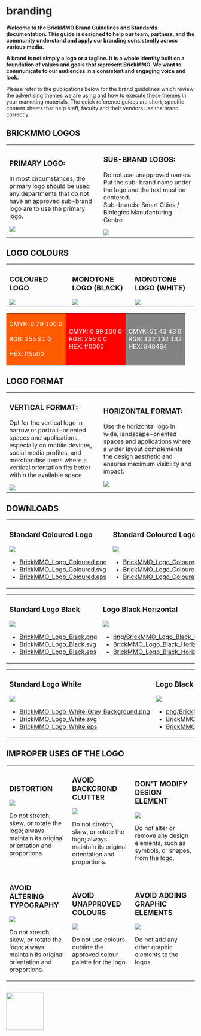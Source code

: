 # branding

<style>@import url("//readme.codeadam.ca/readme.css");</style>

**Welcome to the BrickMMO Brand Guidelines and Standards documentation. This guide is designed to help our team, partners, and the community understand and apply our branding consistently across various media.**

**A brand is not simply a logo or a tagline. It is a whole identity built on a foundation of values and goals that represent BrickMMO. We want to communicate to our audiences in a consistent and engaging voice and look.**

Please refer to the publications below for the brand guidelines which review the advertising themes we are using and how to execute these themes in your marketing materials. The quick reference guides are short, specific content sheets that help staff, faculty and their vendors use the brand correctly.

## BRICKMMO LOGOS

<table>
<tr>
<td width="50%">

<h3>PRIMARY LOGO:</h3>

<p>In most circumstances, the primary logo should be used any departments that do not have an approved sub-brand logo are to use the primary logo.</p>

<img src="png/BrickMMO_Logo_Coloured.png">

</td>
<td width="50%">

<h3>SUB-BRAND LOGOS:</h3>

<p>Do not use unapproved names.
<br>
Put the sub-brand name under the logo and the text must be centered. 
<br>
Sub-brands: Smart Cities / Biologics Manufacturing Centre</p>

<img src="png/BrickMMO_Logo_Coloured_Sub.png">

</td>
</tr>
</table>

## LOGO COLOURS

<table>
<tr>
<td width="33.3%">

<h3>COLOURED LOGO</h3>

<img src="png/BrickMMO_Logo_Coloured_Transparent_Background.png">

</td>
<td width="33.3%">

<h3>MONOTONE LOGO (BLACK)</h3>

<img src="png/BrickMMO_Logo_Black_White_Background.png">

</td>
<td width="33.3%">

<h3>MONOTONE LOGO (WHITE)</h3>

<img src="png/BrickMMO_Logo_White_Grey_Background.png">

</td>
</tr>
</table>

<table>
<tr>
<td width="33.3%" style="background-color:#ff5B00; color:#ffffff;">

CMYK: 0 79 100 0
<br>  
RGB: 255 91 0  
<br>
HEX: ff5b00

</td>
<td width="33.3%" style="background-color:#ff0000; color:#ffffff;">

CMYK: 0 99 100 0
<br>
RGB: 255 0 0
<br>
HEX: ff0000

</td>
<td width="33.3%" style="background-color:#848484; color:#ffffff;">

CMYK: 51 43 43 6
<br>
RGB: 132 132 132
<br>
HEX: 848484

</td>
</tr>
</table>

## LOGO FORMAT

<table>
<tr>
<td width="50%">

<h3>VERTICAL FORMAT:</h3>

<p>Opt for the vertical logo in narrow or portrait-oriented spaces and applications, especially on mobile devices, social media profiles, and merchandise items where a vertical orientation fits better within the available space.</p>

<img src="png/BrickMMO_Logo_Coloured.png">

</td>
<td width="50%">

<h3>HORIZONTAL FORMAT:</h3>

<p>Use the horizontal logo in wide, landscape-oriented spaces and applications where a wider layout complements the design aesthetic and ensures maximum visibility and impact.</p>

<img src="png/BrickMMO_Logo_Coloured_Horizontal.png">

</td>
</tr>
</table>

## DOWNLOADS

<table>
<tr>
<td width="50%">

<h3>Standard Coloured Logo</h3>

<img src="png/BrickMMO_Logo_Coloured.png">

<ul>
<li><a href="png/BrickMMO_Logo_Coloured.png" download>BrickMMO_Logo_Coloured.png</a></li>
<li><a href="svg/BrickMMO_Logo_Coloured.svg" download>BrickMMO_Logo_Coloured.svg</a></li>
<li><a href="eps/BrickMMO_Logo_Coloured.eps" download>BrickMMO_Logo_Coloured.eps</a></li>
</ul>


</td>
<td width="50%">

<h3>Standard Coloured Logo Horizontal</h3>
<img src="png/BrickMMO_Logo_Coloured_Horizontal.png">

<ul>
<li><a href="png/BrickMMO_Logo_Coloured_Horizontal.png" download>BrickMMO_Logo_Coloured_Horizontal.png</a></li>
<li><a href="svg/BrickMMO_Logo_Coloured.svg" download>BrickMMO_Logo_Coloured.svg</a></li>
<li><a href="eps/BrickMMO_Logo_Coloured.eps" download>BrickMMO_Logo_Coloured.eps</a></li>
</ul>


</td>

</tr>
</table>

<table>
<tr>
<td width="50%">

<h3>Standard Logo Black </h3>

<img src="png/BrickMMO_Logo_Black.png">

<ul>
<li><a href="png/BrickMMO_Logo_Black.png" download>BrickMMO_Logo_Black.png</a></li>
<li><a href="svg/BrickMMO_Logo_Black.svg" download>BrickMMO_Logo_Black.svg</a></li>
<li><a href="eps/BrickMMO_Logo_Black.eps" download>BrickMMO_Logo_Black.eps</a></li>
</ul>


</td>
<td width="50%">

<h3>Logo Black Horizontal</h3>

<img src="png/BrickMMO_Logo_Black_Horizontal.png">

<ul>
<li><a href="png/BrickMMO_Logo_Black_Horizontal.png" download>png/BrickMMO_Logo_Black_Horizontal.png</a></li>
<li><a href="svg/BrickMMO_Logo_Black_Horizontal.svg" download>BrickMMO_Logo_Black_Horizontal.svg</a></li>
<li><a href="eps/BrickMMO_Logo_Black_Horizontal.eps" download>BrickMMO_Logo_Black_Horizontal.eps</a></li>
</ul>


</td>

</tr>
</table>

<table>
<tr>
<td width="50%">

<h3>Standard Logo White </h3>

<img src="png/BrickMMO_Logo_White_Grey_Background.png">

<ul>
<li><a href="png/BrickMMO_Logo_White_Grey_Background.png" download>BrickMMO_Logo_White_Grey_Background.png</a></li>
<li><a href="svg/BrickMMO_Logo_White.svg" download>BrickMMO_Logo_White.svg</a></li>
<li><a href="eps/BrickMMO_Logo_White.eps" download>BrickMMO_Logo_White.eps</a></li>
</ul>


</td>
<td width="50%">

<h3>Logo Black Horizontal</h3>

<img src="png/BrickMMO_Logo_Black_Horizontal.png">

<ul>
<li><a href="png/BrickMMO_Logo_Black_Horizontal.png" download>png/BrickMMO_Logo_Black_Horizontal.png</a></li>
<li><a href="svg/BrickMMO_Logo_Black_Horizontal.svg" download>BrickMMO_Logo_Black_Horizontal.svg</a></li>
<li><a href="eps/BrickMMO_Logo_Black_Horizontal.eps" download>BrickMMO_Logo_Black_Horizontal.eps</a></li>
</ul>


</td>

</tr>
</table>


## IMPROPER USES OF THE LOGO

<table>
<tr>
<td width="33.3%">

<h3>DISTORTION</h3>

<img src="improper/distortion.png">

<p>Do not stretch, skew, or rotate the logo; always maintain its original orientation and proportions.</p>

</td>
<td width="33.3%">

<h3>AVOID BACKGROND CLUTTER</h3>

<img src="improper/background-clutter.png">

<p>Do not stretch, skew, or rotate the logo; always maintain its original orientation and proportions.</p>

</td>
<td width="33.3%">

<h3>DON'T MODIFY DESIGN ELEMENT</h3>

<img src="improper/modify-elements.png">

<p>Do not alter or remove any design elements, such as symbols, or shapes, from the logo.</p>

</td>
</tr>
<tr>
<td width="33.3%">

<h3>AVOID ALTERING TYPOGRAPHY</h3>

<img src="improper/altering-typography.png">

<p>Do not stretch, skew, or rotate the logo; always maintain its original orientation and proportions.</p>

</td>
<td width="33.3%">

<h3>AVOID UNAPPROVED COLOURS</h3>

<img src="improper/unapproved-colours.png">

<p>Do not use colours outside the approved colour palette for the logo.</p>

</td>
<td width="33.3%">

<h3>AVOID ADDING GRAPHIC ELEMENTS</h3>

<img src="improper/adding-graphic-elements.png">

<p>Do not add any other graphic elements to the logos.</p>

</td>
</tr>
</table>

---

<a href="https://brickmmo.com">
<img src="https://brickmmo.com/images/brickmmo-logo-horizontal.jpg" width="100">
</a>
